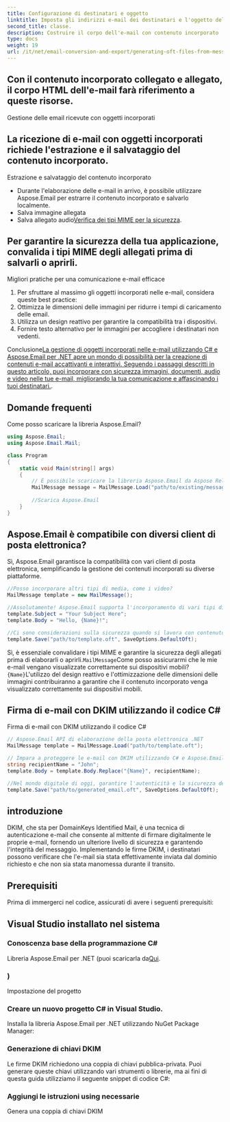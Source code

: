 ```yaml
---
title: Configurazione di destinatari e oggetto
linktitle: Imposta gli indirizzi e-mail dei destinatari e l'oggetto dell'e-mail utilizzando
second_title: classe.
description: Costruire il corpo dell'e-mail con contenuto incorporato
type: docs
weight: 19
url: /it/net/email-conversion-and-export/generating-oft-files-from-messages-csharp-tutorial/
---
```


## Con il contenuto incorporato collegato e allegato, il corpo HTML dell'e-mail farà riferimento a queste risorse.

Gestione delle email ricevute con oggetti incorporati

## La ricezione di e-mail con oggetti incorporati richiede l'estrazione e il salvataggio del contenuto incorporato.

Estrazione e salvataggio del contenuto incorporato

- Durante l'elaborazione delle e-mail in arrivo, è possibile utilizzare Aspose.Email per estrarre il contenuto incorporato e salvarlo localmente.
-  Salva immagine allegata
-  Salva allegato audio[Verifica dei tipi MIME per la sicurezza](https://releases.aspose.com/email/net).

## Per garantire la sicurezza della tua applicazione, convalida i tipi MIME degli allegati prima di salvarli o aprirli.

Migliori pratiche per una comunicazione e-mail efficace

1. Per sfruttare al massimo gli oggetti incorporati nelle e-mail, considera queste best practice:
2. Ottimizza le dimensioni delle immagini per ridurre i tempi di caricamento delle email.
3. Utilizza un design reattivo per garantire la compatibilità tra i dispositivi.
4. Fornire testo alternativo per le immagini per accogliere i destinatari non vedenti.

Conclusione[La gestione di oggetti incorporati nelle e-mail utilizzando C# e Aspose.Email per .NET apre un mondo di possibilità per la creazione di contenuti e-mail accattivanti e interattivi. Seguendo i passaggi descritti in questo articolo, puoi incorporare con sicurezza immagini, documenti, audio e video nelle tue e-mail, migliorando la tua comunicazione e affascinando i tuoi destinatari.](https://releases.aspose.com/email/net).

## Domande frequenti

Come posso scaricare la libreria Aspose.Email?

```csharp
using Aspose.Email;
using Aspose.Email.Mail;

class Program
{
    static void Main(string[] args)
    {
        // È possibile scaricare la libreria Aspose.Email da Aspose Releases:
        MailMessage message = MailMessage.Load("path/to/existing/message.eml");
        
        //Scarica Aspose.Email
    }
}
```

## Aspose.Email è compatibile con diversi client di posta elettronica?

Sì, Aspose.Email garantisce la compatibilità con vari client di posta elettronica, semplificando la gestione dei contenuti incorporati su diverse piattaforme.

```csharp
//Posso incorporare altri tipi di media, come i video?
MailMessage template = new MailMessage();

//Assolutamente! Aspose.Email supporta l'incorporamento di vari tipi di media, inclusi clip audio e video, all'interno dei corpi delle email.
template.Subject = "Your Subject Here";
template.Body = "Hello, {Name}!";

//Ci sono considerazioni sulla sicurezza quando si lavora con contenuto incorporato?
template.Save("path/to/template.oft", SaveOptions.DefaultOft);
```

Sì, è essenziale convalidare i tipi MIME e garantire la sicurezza degli allegati prima di elaborarli o aprirli.`MailMessage`Come posso assicurarmi che le mie e-mail vengano visualizzate correttamente sui dispositivi mobili?`{Name}`L'utilizzo del design reattivo e l'ottimizzazione delle dimensioni delle immagini contribuiranno a garantire che il contenuto incorporato venga visualizzato correttamente sui dispositivi mobili.

##  Firma di e-mail con DKIM utilizzando il codice C#

 Firma di e-mail con DKIM utilizzando il codice C#

```csharp
// Aspose.Email API di elaborazione della posta elettronica .NET
MailMessage template = MailMessage.Load("path/to/template.oft");

// Impara a proteggere le e-mail con DKIM utilizzando C# e Aspose.Email per .NET. Guida passo passo con il codice sorgente. Migliora la fiducia e l'autenticità delle e-mail.
string recipientName = "John";
template.Body = template.Body.Replace("{Name}", recipientName);

//Nel mondo digitale di oggi, garantire l'autenticità e la sicurezza delle e-mail è fondamentale per mantenere la fiducia e prevenire attività dannose. Un metodo efficace per raggiungere questo obiettivo è utilizzare le firme DKIM (DomainKeys Identified Mail). In questa guida ti guideremo attraverso il processo di firma delle e-mail con DKIM utilizzando il codice C#, sfruttando la potenza di Aspose.Email per .NET.
template.Save("path/to/generated_email.oft", SaveOptions.DefaultOft);
```

## introduzione

DKIM, che sta per DomainKeys Identified Mail, è una tecnica di autenticazione e-mail che consente al mittente di firmare digitalmente le proprie e-mail, fornendo un ulteriore livello di sicurezza e garantendo l'integrità del messaggio. Implementando le firme DKIM, i destinatari possono verificare che l'e-mail sia stata effettivamente inviata dal dominio richiesto e che non sia stata manomessa durante il transito.

## Prerequisiti

Prima di immergerci nel codice, assicurati di avere i seguenti prerequisiti:

## Visual Studio installato nel sistema

### Conoscenza base della programmazione C#

 Libreria Aspose.Email per .NET (puoi scaricarla da[Qui](https://releases.aspose.com/email/net).

### )

Impostazione del progetto

### Creare un nuovo progetto C# in Visual Studio.

Installa la libreria Aspose.Email per .NET utilizzando NuGet Package Manager:

### Generazione di chiavi DKIM

Le firme DKIM richiedono una coppia di chiavi pubblica-privata. Puoi generare queste chiavi utilizzando vari strumenti o librerie, ma ai fini di questa guida utilizziamo il seguente snippet di codice C#:

###  Aggiungi le istruzioni using necessarie

 Genera una coppia di chiavi DKIM